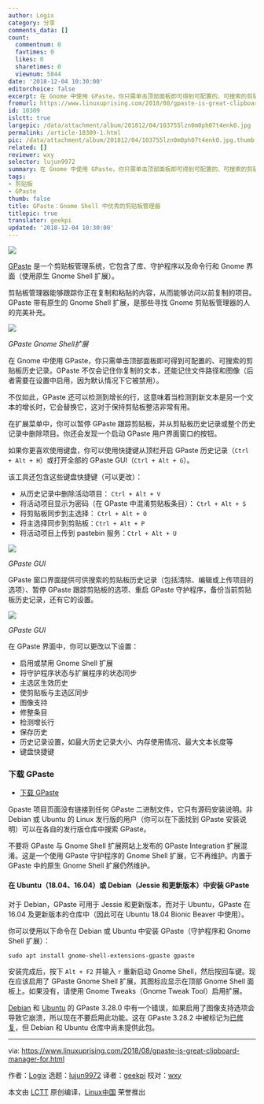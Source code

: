 ```yaml
---
author: Logix
category: 分享
comments_data: []
count:
  commentnum: 0
  favtimes: 0
  likes: 0
  sharetimes: 0
  viewnum: 5844
date: '2018-12-04 10:30:00'
editorchoice: false
excerpt: 在 Gnome 中使用 GPaste，你只需单击顶部面板即可得到可配置的、可搜索的剪贴板历史记录。GPaste 不仅会记住你复制的文本，还能记住文件路径和图像
fromurl: https://www.linuxuprising.com/2018/08/gpaste-is-great-clipboard-manager-for.html
id: 10309
islctt: true
largepic: /data/attachment/album/201812/04/103755lzn0m0ph07t4enk0.jpg
permalink: /article-10309-1.html
pic: /data/attachment/album/201812/04/103755lzn0m0ph07t4enk0.jpg.thumb.jpg
related: []
reviewer: wxy
selector: lujun9972
summary: 在 Gnome 中使用 GPaste，你只需单击顶部面板即可得到可配置的、可搜索的剪贴板历史记录。GPaste 不仅会记住你复制的文本，还能记住文件路径和图像
tags:
- 剪贴板
- GPaste
thumb: false
title: GPaste：Gnome Shell 中优秀的剪贴板管理器
titlepic: true
translator: geekpi
updated: '2018-12-04 10:30:00'
---
```


![](/data/attachment/album/201812/04/103755lzn0m0ph07t4enk0.jpg)


[GPaste](https://github.com/Keruspe/GPaste) 是一个剪贴板管理系统，它包含了库、守护程序以及命令行和 Gnome 界面（使用原生 Gnome Shell 扩展）。


剪贴板管理器能够跟踪你正在复制和粘贴的内容，从而能够访问以前复制的项目。GPaste 带有原生的 Gnome Shell 扩展，是那些寻找 Gnome 剪贴板管理器的人的完美补充。


![](/data/attachment/album/201812/04/103130a4uvqc9zh02t7ve4.png)


*GPaste Gnome Shell扩展*


在 Gnome 中使用 GPaste，你只需单击顶部面板即可得到可配置的、可搜索的剪贴板历史记录。GPaste 不仅会记住你复制的文本，还能记住文件路径和图像（后者需要在设置中启用，因为默认情况下它被禁用）。


不仅如此，GPaste 还可以检测到增长的行，这意味着当检测到新文本是另一个文本的增长时，它会替换它，这对于保持剪贴板整洁非常有用。


在扩展菜单中，你可以暂停 GPaste 跟踪剪贴板，并从剪贴板历史记录或整个历史记录中删除项目。你还会发现一个启动 GPaste 用户界面窗口的按钮。


如果你更喜欢使用键盘，你可以使用快捷键从顶栏开启 GPaste 历史记录（`Ctrl + Alt + H`）或打开全部的 GPaste GUI（`Ctrl + Alt + G`）。


该工具还包含这些键盘快捷键（可以更改）：


* 从历史记录中删除活动项目： `Ctrl + Alt + V`
* 将活动项目显示为密码（在 GPaste 中混淆剪贴板条目）： `Ctrl + Alt + S`
* 将剪贴板同步到主选择： `Ctrl + Alt + O`
* 将主选择同步到剪贴板：`Ctrl + Alt + P`
* 将活动项目上传到 pastebin 服务：`Ctrl + Alt + U`


![](/data/attachment/album/201812/04/103139zh97o81arax9pmrm.png)


*GPaste GUI*


GPaste 窗口界面提供可供搜索的剪贴板历史记录（包括清除、编辑或上传项目的选项）、暂停 GPaste 跟踪剪贴板的选项、重启 GPaste 守护程序，备份当前剪贴板历史记录，还有它的设置。


![](/data/attachment/album/201812/04/103150vwr6t6x0kw2w0vxl.png)


*GPaste GUI*


在 GPaste 界面中，你可以更改以下设置：


* 启用或禁用 Gnome Shell 扩展
* 将守护程序状态与扩展程序的状态同步
* 主选区生效历史
* 使剪贴板与主选区同步
* 图像支持
* 修整条目
* 检测增长行
* 保存历史
* 历史记录设置，如最大历史记录大小、内存使用情况、最大文本长度等
* 键盘快捷键


### 下载 GPaste


* [下载 GPaste](https://github.com/Keruspe/GPaste)


Gpaste 项目页面没有链接到任何 GPaste 二进制文件，它只有源码安装说明。非 Debian 或 Ubuntu 的 Linux 发行版的用户（你可以在下面找到 GPaste 安装说明）可以在各自的发行版仓库中搜索 GPaste。


不要将 GPaste 与 Gnome Shell 扩展网站上发布的 GPaste Integration 扩展混淆。这是一个使用 GPaste 守护程序的 Gnome Shell 扩展，它不再维护。内置于 GPaste 中的原生 Gnome Shell 扩展仍然维护。


#### 在 Ubuntu（18.04、16.04）或 Debian（Jessie 和更新版本）中安装 GPaste


对于 Debian，GPaste 可用于 Jessie 和更新版本，而对于 Ubuntu，GPaste 在 16.04 及更新版本的仓库中（因此可在 Ubuntu 18.04 Bionic Beaver 中使用）。


你可以使用以下命令在 Debian 或 Ubuntu 中安装 GPaste（守护程序和 Gnome Shell 扩展）：



```
sudo apt install gnome-shell-extensions-gpaste gpaste
```

安装完成后，按下 `Alt + F2` 并输入 `r` 重新启动 Gnome Shell，然后按回车键。现在应该启用了 GPaste Gnome Shell 扩展，其图标应显示在顶部 Gnome Shell 面板上。如果没有，请使用 Gnome Tweaks（Gnome Tweak Tool）启用扩展。


[Debian](https://packages.debian.org/buster/gpaste) 和 [Ubuntu](https://launchpad.net/ubuntu/+source/gpaste) 的 GPaste 3.28.0 中有一个错误，如果启用了图像支持选项会导致它崩溃，所以现在不要启用此功能。这在 GPaste 3.28.2 中被标记为[已修复](https://www.imagination-land.org/posts/2018-04-13-gpaste-3.28.2-released.html)，但 Debian 和 Ubuntu 仓库中尚未提供此包。




---


via: <https://www.linuxuprising.com/2018/08/gpaste-is-great-clipboard-manager-for.html>


作者：[Logix](https://plus.google.com/118280394805678839070) 选题：[lujun9972](https://github.com/lujun9972) 译者：[geekpi](https://github.com/geekpi) 校对：[wxy](https://github.com/wxy)


本文由 [LCTT](https://github.com/LCTT/TranslateProject) 原创编译，[Linux中国](https://linux.cn/) 荣誉推出
